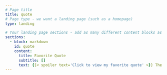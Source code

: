 ```yaml
---
# Page title
title: quote
# Page type - we want a landing page (such as a homepage)
type: landing

# Your landing page sections - add as many different content blocks as you like
sections:
  - block: markdown
    id: quote
    content:
      title: Favorite Quote
      subtitle: []
      text: {{< spoiler text='Click to view my favorite quote' >}} The good life is one inspired by love and guided by knowledge! {{< /spoiler >}}
---
```

